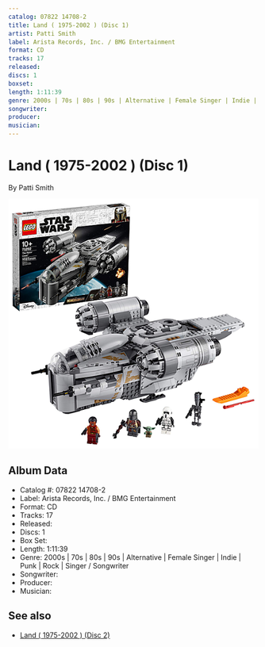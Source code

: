 ```yaml
---
catalog: 07822 14708-2
title: Land ( 1975-2002 ) (Disc 1)
artist: Patti Smith
label: Arista Records, Inc. / BMG Entertainment
format: CD
tracks: 17
released: 
discs: 1
boxset: 
length: 1:11:39
genre: 2000s | 70s | 80s | 90s | Alternative | Female Singer | Indie | Punk | Rock | Singer / Songwriter
songwriter: 
producer: 
musician: 
---
```


# Land ( 1975-2002 ) (Disc 1)

By Patti Smith

![](../../assets/cdcovers/Patti_Smith-Land__1975-2002_.png)

## Album Data

- Catalog #: 07822 14708-2
- Label: Arista Records, Inc. / BMG Entertainment
- Format: CD
- Tracks: 17
- Released: 
- Discs: 1
- Box Set: 
- Length: 1:11:39
- Genre: 2000s | 70s | 80s | 90s | Alternative | Female Singer | Indie | Punk | Rock | Singer / Songwriter
- Songwriter: 
- Producer: 
- Musician: 


## See also

- [Land ( 1975-2002 ) (Disc 2)](Land__1975-2002__Disc_2.md)
